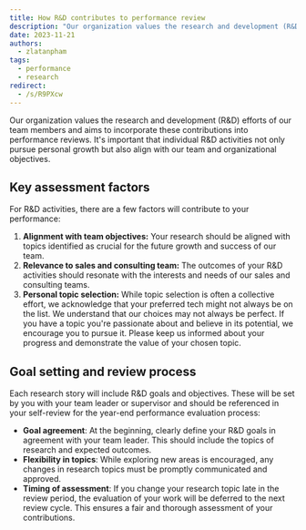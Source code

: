 ```yaml
---
title: How R&D contributes to performance review
description: "Our organization values the research and development (R&D) efforts of our team members and aims to incorporate these contributions into performance reviews. It's important that individual R&D activities not only pursue personal growth but also align with our team and organizational objectives."
date: 2023-11-21
authors:
  - zlatanpham
tags:
  - performance
  - research
redirect:
  - /s/R9PXcw
---
```


Our organization values the research and development (R&D) efforts of our team members and aims to incorporate these contributions into performance reviews. It's important that individual R&D activities not only pursue personal growth but also align with our team and organizational objectives.

## Key assessment factors

For R&D activities, there are a few factors will contribute to your performance:

1. **Alignment with team objectives:** Your research should be aligned with topics identified as crucial for the future growth and success of our team.
2. **Relevance to sales and consulting team:** The outcomes of your R&D activities should resonate with the interests and needs of our sales and consulting teams.
3. **Personal topic selection:** While topic selection is often a collective effort, we acknowledge that your preferred tech might not always be on the list. We understand that our choices may not always be perfect. If you have a topic you're passionate about and believe in its potential, we encourage you to pursue it. Please keep us informed about your progress and demonstrate the value of your chosen topic.

## Goal setting and review process

Each research story will include R&D goals and objectives. These will be set by you with your team leader or supervisor and should be referenced in your self-review for the year-end performance evaluation process:

- **Goal agreement**: At the beginning, clearly define your R&D goals in agreement with your team leader. This should include the topics of research and expected outcomes.
- **Flexibility in topics**: While exploring new areas is encouraged, any changes in research topics must be promptly communicated and approved.
- **Timing of assessment**: If you change your research topic late in the review period, the evaluation of your work will be deferred to the next review cycle. This ensures a fair and thorough assessment of your contributions.
